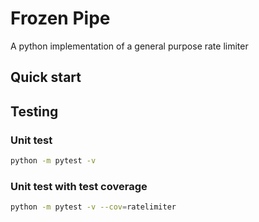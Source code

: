 # Frozen Pipe

A python implementation of a general purpose rate limiter

## Quick start

## Testing

### Unit test

```bash
python -m pytest -v
```

### Unit test with test coverage

```bash
python -m pytest -v --cov=ratelimiter
```

